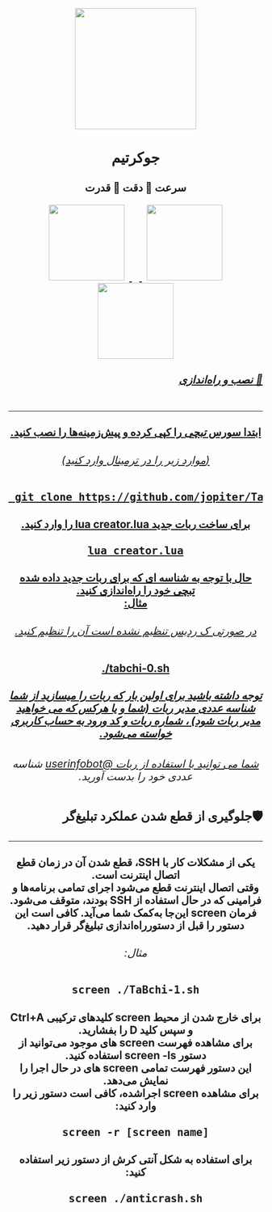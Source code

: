 <p align="center"> <img src="http://up.upinja.com/ptx2r.jpg" width="240">
<h1><p align="center">جوکرتیم
<h2><p align="center">سرعت 💠 دقت 💠 قدرت
<div align="center">
    <a href="https://telegram.me/Jwker_Bot">
        <img src="http://upir.ir/951/guest/Untitled-5.png" hspace="10" width="150">
    </a>
    <a href="https://telegram.me/Jwker_team">
        <img src="http://upir.ir/951/guest/Untitled-7.png" hspace="10" width="150">
    </a>
    <a href="https://telegram.me/Mr_JwKeR">
        <img src="http://upir.ir/951/guest/Untitled-6.png" width="150">
        
 <h6 align="right"> <strong> نصب و راه‌اندازی</strong> 🚀
</h4>
<hr>
 <h4 dir="rtl">ابتدا سورس <em>تبچی</em> را کپی کرده و پیش‌زمینه‌ها را نصب کنید.</h4>
<h6>(موارد زیر را در ترمینال وارد کنید)</h6>
<pre>
 <span>git clone https://github.com/jopiter/TaBchi.git && cd TaBchi && chmod 777 install.sh && ./install.sh</span>
</pre>
<h4 dir="rtl"> برای ساخت ربات جدید <strong>lua creator.lua</strong> را وارد کنید.
</h4>
<pre>
<span>lua creator.lua</span>
</pre>
<h4 dir="rtl">حال با توجه به شناسه ای که برای ربات جدید داده شده تبچی خود را راه‌اندازی کنید.
<br>مثال:</h4>
<h6 dir="rtl">در صورتی ک ردیس تنظیم نشده است آن را تنظیم کنید.</h6>

<span>./tabchi-0.sh</span>
</pre>
<h5 dir="rtl">توجه داشته باشید برای اولین بار که ربات را میسازید از شما شناسه عددی مدیر ربات (شما و یا هرکس که می خواهید مدیر ربات شود) ، شماره ربات و کد ورود به حساب کاربری خواسته می‌شود.
<h6 dir="rtl"> شما می توانید با استفاده از ربات <a href="https://telegram.me/userinfobot">@userinfobot</a> شناسه عددی خود را بدست آورید.</h6>
<h3 align="right"><strong>جلوگیری از قطع شدن عملکرد تبلیغ‌گر</strong>🛡
<hr>
<h4 dir="rtl">یکی از مشکلات کار با SSH، قطع شدن آن در زمان قطع اتصال اینترنت است.<br>وقتی اتصال اینترنت قطع می‌شود اجرای تمامی برنامه‌ها و فرامینی که در حال استفاده از SSH بودند، متوقف می‌شود. فرمان screen این‌جا به‌کمک شما می‌آید. کافی است این دستور را قبل از دستورراه‌اندازی تبلیغ‌گر قرار دهید.</h4>
<h6 dir="rtl">مثال:</h6>
<pre>
<span><strong>screen ./TaBchi-1.sh</strong></span>
</pre>
<h4 dir="rtl">برای خارج شدن از محیط screen کلید‌های ترکیبی Ctrl+A و سپس کلید D را بفشارید.<br>برای مشاهده فهرست screen های موجود می‌توانید از دستور<strong>  screen -ls  </strong>  استفاده کنید.<br>این دستور فهرست تمامی screen های در حال اجرا را نمایش می‌دهد.<br>برای مشاهده screen اجرا‌شده، کافی است دستور زیر را وارد کنید:</h4>
<pre>
<span><strong>screen -r [screen name]</strong></span>
</pre>
<h4 dir="rtl">برای استفاده به شکل آنتی کرش از دستور زیر استفاده کنید:</h4>
<pre>
<span><strong>screen ./anticrash.sh</strong></span>


